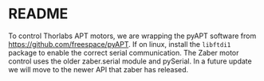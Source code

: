 # README

To control Thorlabs APT motors, we are wrapping the pyAPT software from https://github.com/freespace/pyAPT. If on linux, install the `libftdi1` package to enable the correct serial communication. The Zaber motor control uses the older zaber.serial module and pySerial. In a future update we will move to the newer API that zaber has released.